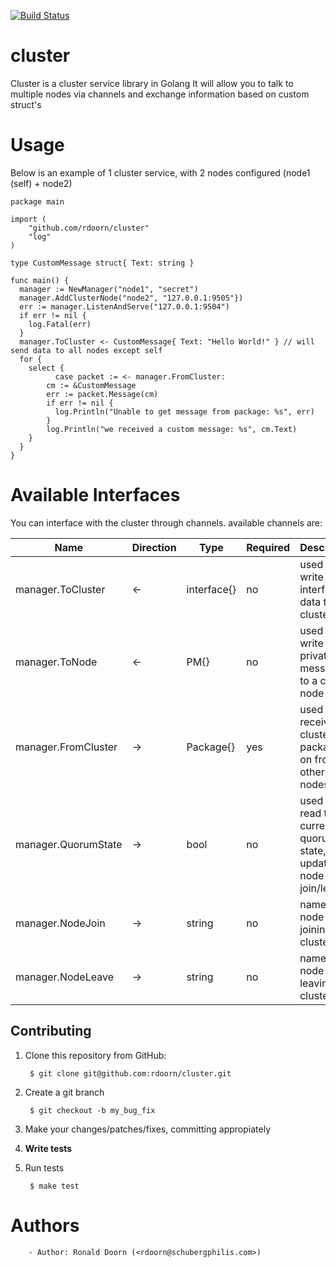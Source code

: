 [![Build Status](https://travis-ci.org/rdoorn/cluster.png)](https://travis-ci.org/rdoorn/cluster)

# cluster
Cluster is a cluster service library in Golang
It will allow you to talk to multiple nodes via channels and exchange information based on custom struct's

# Usage
Below is an example of 1 cluster service, with 2 nodes configured (node1 (self) + node2)
```golang
package main

import (
	"github.com/rdoorn/cluster"
	"log"
)

type CustomMessage struct{ Text: string }

func main() {
  manager := NewManager("node1", "secret")
  manager.AddClusterNode("node2", "127.0.0.1:9505"})
  err := manager.ListenAndServe("127.0.0.1:9504")
  if err != nil {
    log.Fatal(err)
  }
  manager.ToCluster <- CustomMessage{ Text: "Hello World!" } // will send data to all nodes except self
  for {
    select {
		  case packet := <- manager.FromCluster:
        cm := &CustomMessage
        err := packet.Message(cm)
        if err != nil {
          log.Println("Unable to get message from package: %s", err)
        }
        log.Println("we received a custom message: %s", cm.Text)
    }
  }
}
```

# Available Interfaces
You can interface with the cluster through channels. available channels are:

Name                | Direction | Type        | Required | Description
------------------- | --------- | ----------- | -------- | -----------
manager.ToCluster   | <-        | interface{} | no       | used to write interface{} data to the cluster
manager.ToNode      | <-        | PM{}        | no       | used to write private messages to a cluster node
manager.FromCluster | ->        | Package{}   | yes      | used to receive cluster packages on from other nodes
manager.QuorumState | ->        | bool        | no       | used to read the current quorum state, will update on node join/leave
manager.NodeJoin    | ->        | string      | no       | name of node joining the cluster
manager.NodeLeave   | ->        | string      | no       | name of node leaving the cluster

## Contributing

1. Clone this repository from GitHub:

        $ git clone git@github.com:rdoorn/cluster.git

2. Create a git branch

        $ git checkout -b my_bug_fix

3. Make your changes/patches/fixes, committing appropiately
4. **Write tests**
5. Run tests

        $ make test

# Authors
        - Author: Ronald Doorn (<rdoorn@schubergphilis.com>)
